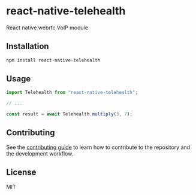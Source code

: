 # react-native-telehealth

React native webrtc VoIP module

## Installation

```sh
npm install react-native-telehealth
```

## Usage

```js
import Telehealth from "react-native-telehealth";

// ...

const result = await Telehealth.multiply(3, 7);
```

## Contributing

See the [contributing guide](CONTRIBUTING.md) to learn how to contribute to the repository and the development workflow.

## License

MIT
